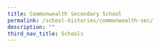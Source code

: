 ```yaml
---
title: Commonwealth Secondary School
permalink: /school-histories/commonwealth-sec/
description: ""
third_nav_title: Schools
---
```


